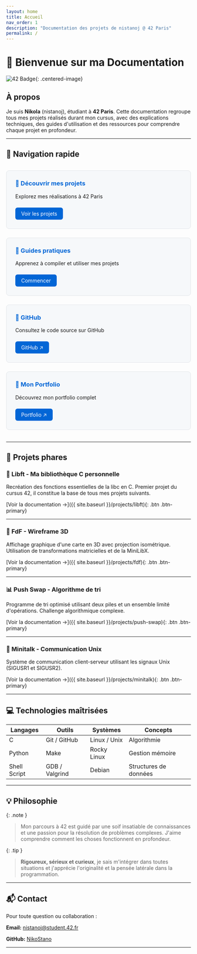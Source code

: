 ```yaml
---
layout: home
title: Accueil
nav_order: 1
description: "Documentation des projets de nistanoj @ 42 Paris"
permalink: /
---
```


# 👋 Bienvenue sur ma Documentation

![42 Badge](https://badge.mediaplus.ma/darkblue/nistanoj?1337Badge=off&42Network=off&UM6P=off){: .centered-image}

## À propos

Je suis **Nikola** (nistanoj), étudiant à **42 Paris**. Cette documentation regroupe tous mes projets réalisés durant mon cursus, avec des explications techniques, des guides d'utilisation et des ressources pour comprendre chaque projet en profondeur.

---

## 🚀 Navigation rapide

<div class="card-grid">
  <div class="card">
    <h3>📁 Découvrir mes projets</h3>
    <p>Explorez mes réalisations à 42 Paris</p>
    <a href="{{ site.baseurl }}/projects/" class="btn">Voir les projets</a>
  </div>

  <div class="card">
    <h3>📖 Guides pratiques</h3>
    <p>Apprenez à compiler et utiliser mes projets</p>
    <a href="{{ site.baseurl }}/guides/getting-started" class="btn">Commencer</a>
  </div>

  <div class="card">
    <h3>🔗 GitHub</h3>
    <p>Consultez le code source sur GitHub</p>
    <a href="https://github.com/NikoStano" class="btn btn-external">GitHub</a>
  </div>

  <div class="card">
    <h3>👤 Mon Portfolio</h3>
    <p>Découvrez mon portfolio complet</p>
    <a href="https://nikostano.github.io/portfolio" class="btn btn-external">Portfolio</a>
  </div>
</div>

---

## 🎯 Projets phares

### 🔷 Libft - Ma bibliothèque C personnelle
Recréation des fonctions essentielles de la libc en C. Premier projet du cursus 42, il constitue la base de tous mes projets suivants.

[Voir la documentation →]({{ site.baseurl }}/projects/libft){: .btn .btn-primary}

---

### 🎨 FdF - Wireframe 3D
Affichage graphique d'une carte en 3D avec projection isométrique. Utilisation de transformations matricielles et de la MiniLibX.

[Voir la documentation →]({{ site.baseurl }}/projects/fdf){: .btn .btn-primary}

---

### 📊 Push Swap - Algorithme de tri
Programme de tri optimisé utilisant deux piles et un ensemble limité d'opérations. Challenge algorithmique complexe.

[Voir la documentation →]({{ site.baseurl }}/projects/push-swap){: .btn .btn-primary}

---

### 📡 Minitalk - Communication Unix
Système de communication client-serveur utilisant les signaux Unix (SIGUSR1 et SIGUSR2).

[Voir la documentation →]({{ site.baseurl }}/projects/minitalk){: .btn .btn-primary}

---

## 💻 Technologies maîtrisées

| Langages | Outils | Systèmes | Concepts |
|----------|--------|----------|----------|
| C | Git / GitHub | Linux / Unix | Algorithmie |
| Python | Make | Rocky Linux | Gestion mémoire |
| Shell Script | GDB / Valgrind | Debian | Structures de données |

---

## 💡 Philosophie

{: .note }
> Mon parcours à 42 est guidé par une soif insatiable de connaissances et une passion pour la résolution de problèmes complexes. J'aime comprendre comment les choses fonctionnent en profondeur.

{: .tip }
> **Rigoureux, sérieux et curieux**, je sais m'intégrer dans toutes situations et j'apprécie l'originalité et la pensée latérale dans la programmation.

---

## 📬 Contact

Pour toute question ou collaboration :

**Email:** [nistanoj@student.42.fr](mailto:nistanoj@student.42.fr)

**GitHub:** [NikoStano](https://github.com/NikoStano)

---

<style>
.centered-image {
  display: block;
  margin: 2rem auto;
  border-radius: 8px;
  box-shadow: 0 4px 6px rgba(0,0,0,0.1);
}

.card-grid {
  display: grid;
  grid-template-columns: repeat(auto-fit, minmax(250px, 1fr));
  gap: 1.5rem;
  margin: 2rem 0;
}

.card {
  padding: 1.5rem;
  border: 1px solid var(--border-color, #e1e4e8);
  border-radius: 8px;
  background: var(--card-bg, #f6f8fa);
  transition: transform 0.2s, box-shadow 0.2s;
}

.card:hover {
  transform: translateY(-4px);
  box-shadow: 0 8px 16px rgba(0,0,0,0.1);
}

.card h3 {
  margin-top: 0;
  color: var(--primary-color, #0366d6);
}

.btn {
  display: inline-block;
  padding: 0.5rem 1rem;
  margin-top: 0.5rem;
  background: var(--primary-color, #0366d6);
  color: white !important;
  text-decoration: none;
  border-radius: 6px;
  transition: background 0.2s;
}

.btn:hover {
  background: var(--primary-hover, #0256c7);
}

.btn-external::after {
  content: " ↗";
}
</style>